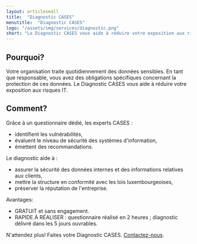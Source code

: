 ```yaml
---
layout: articlesmall
title:  "Diagnostic CASES"
menutitle:  "Diagnostic CASES"
logo: "/assets/img/services/diagnostic.png"
short: "Le Diagnostic CASES vous aide à réduire votre exposition aux risques IT"
---
```

## Pourquoi?
Votre organisation traite quotidiennement des données sensibles. En tant que responsable, vous avez des obligations spécifiques concernant la protection de ces données. Le Diagnostic CASES vous aide à réduire votre exposition aux risques IT.

## Comment?
Grâce à un questionnaire dédié, les experts CASES :

* identifient les vulnérabilités,
* évaluent le niveau de sécurité des systèmes d'information,
* émettent des recommandations.

Le diagnostic aide à :

* assurer la sécurité des données internes et des informations relatives aux clients,
* mettre la structure en conformité avec les lois luxembourgeoises,
* préserver la réputation de l'entreprise.



<div class="well well--blue-outline">
Avantages:

<ul>
<li>GRATUIT et sans engagement.</li>
<li>RAPIDE À RÉALISER : questionnaire réalisé en 2 heures ; diagnostic délivré dans les 5 jours ouvrables.</li>
</ul>
N'attendez plus! Faites votre Diagnostic CASES. <a href="mailto:info@cases.lu?subject=Diagnostic">Contactez-nous</a>.
</div>

